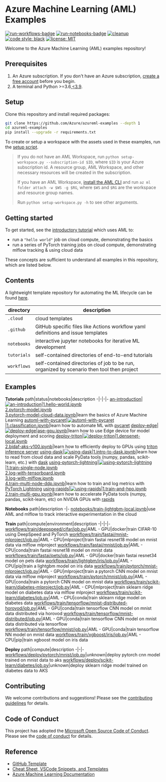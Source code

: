 # Azure Machine Learning (AML) Examples

[![run-workflows-badge](https://github.com/Azure/azureml-examples/workflows/run-workflows/badge.svg)](https://github.com/Azure/azureml-examples/actions?query=workflow%3Arun-workflows)
[![run-notebooks-badge](https://github.com/Azure/azureml-examples/workflows/run-notebooks/badge.svg)](https://github.com/Azure/azureml-examples/actions?query=workflow%3Arun-notebooks)
[![cleanup](https://github.com/Azure/azureml-examples/workflows/cleanup/badge.svg)](https://github.com/Azure/azureml-examples/actions?query=workflow%3Acleanup)
[![code style: black](https://img.shields.io/badge/code%20style-black-000000.svg)](https://github.com/psf/black)
[![license: MIT](https://img.shields.io/badge/License-MIT-purple.svg)](LICENSE)

Welcome to the Azure Machine Learning (AML) examples repository!

## Prerequisites

1. An Azure subscription. If you don't have an Azure subscription, [create a free account](https://aka.ms/AMLFree) before you begin.
2. A terminal and Python >=3.6,[\<3.9](https://pypi.org/project/azureml-core).

## Setup

Clone this repository and install required packages:

```sh
git clone https://github.com/Azure/azureml-examples --depth 1
cd azureml-examples
pip install --upgrade -r requirements.txt
```

To create or setup a workspace with the assets used in these examples, run the [setup script](setup-workspace.py).

> If you do not have an AML Workspace, run `python setup-workspace.py --subscription-id $ID`, where `$ID` is your Azure subscription id. A resource group, AML Workspace, and other necessary resources will be created in the subscription.
>
> If you have an AML Workspace, [install the AML CLI](https://docs.microsoft.com/azure/machine-learning/reference-azure-machine-learning-cli) and run `az ml folder attach -w $WS -g $RG`, where `$WS` and `$RG` are the workspace and resource group names.
>
> Run `python setup-workspace.py -h` to see other arguments.

## Getting started

To get started, see the [introductory tutorial](tutorials/an-introduction) which uses AML to:

- run a `"hello world"` job on cloud compute, demonstrating the basics
- run a series of PyTorch training jobs on cloud compute, demonstrating mlflow tracking & using cloud data

These concepts are sufficient to understand all examples in this repository, which are listed below.

## Contents

A lightweight template repository for automating the ML lifecycle can be found [here](https://github.com/Azure/azureml-template).

|directory|description|
|-|-|
|`.cloud`|cloud templates|
|`.github`|GitHub specific files like Actions workflow yaml definitions and issue templates|
|`notebooks`|interactive jupyter notebooks for iterative ML development|
|`tutorials`|self-contained directories of end-to-end tutorials|
|`workflows`|self-contained directories of job to be run, organized by scenario then tool then project|

## Examples

**Tutorials**
path|status|notebooks|description
-|-|-|-
[an-introduction](tutorials/an-introduction)|[![an-introduction](https://github.com/Azure/azureml-examples/workflows/run-tutorial-ai/badge.svg)](https://github.com/Azure/azureml-examples/actions?query=workflow%3Arun-tutorial-ai)|[1.hello-world.ipynb](tutorials/an-introduction/1.hello-world.ipynb)<br>[2.pytorch-model.ipynb](tutorials/an-introduction/2.pytorch-model.ipynb)<br>[3.pytorch-model-cloud-data.ipynb](tutorials/an-introduction/3.pytorch-model-cloud-data.ipynb)|learn the basics of Azure Machine Learning
[automl-with-pycaret](tutorials/automl-with-pycaret)|[![automl-with-pycaret](https://github.com/Azure/azureml-examples/workflows/run-tutorial-awp/badge.svg)](https://github.com/Azure/azureml-examples/actions?query=workflow%3Arun-tutorial-awp)|[1.classification.ipynb](tutorials/automl-with-pycaret/1.classification.ipynb)|learn how to automate ML with [pycaret](https://github.com/pycaret/pycaret)
[deploy-edge](tutorials/deploy-edge)|[![deploy-edge](https://github.com/Azure/azureml-examples/workflows/run-tutorial-de/badge.svg)](https://github.com/Azure/azureml-examples/actions?query=workflow%3Arun-tutorial-de)|[ase-gpu.ipynb](tutorials/deploy-edge/ase-gpu.ipynb)|learn how to use Edge device for model deployment and scoring
[deploy-triton](tutorials/deploy-triton)|[![deploy-triton](https://github.com/Azure/azureml-examples/workflows/run-tutorial-dt/badge.svg)](https://github.com/Azure/azureml-examples/actions?query=workflow%3Arun-tutorial-dt)|[1.densenet-local.ipynb](tutorials/deploy-triton/1.densenet-local.ipynb)<br>[2.bidaf-aks-v100.ipynb](tutorials/deploy-triton/2.bidaf-aks-v100.ipynb)|learn how to efficiently deploy to GPUs using [triton inference server](https://github.com/triton-inference-server/server)
[using-dask](tutorials/using-dask)|[![using-dask](https://github.com/Azure/azureml-examples/workflows/run-tutorial-ud/badge.svg)](https://github.com/Azure/azureml-examples/actions?query=workflow%3Arun-tutorial-ud)|[1.intro-to-dask.ipynb](tutorials/using-dask/1.intro-to-dask.ipynb)|learn how to read from cloud data and scale PyData tools (numpy, pandas, scikit-learn, etc.) with [dask](https://github.com/dask/dask)
[using-pytorch-lightning](tutorials/using-pytorch-lightning)|[![using-pytorch-lightning](https://github.com/Azure/azureml-examples/workflows/run-tutorial-upl/badge.svg)](https://github.com/Azure/azureml-examples/actions?query=workflow%3Arun-tutorial-upl)|[1.train-single-node.ipynb](tutorials/using-pytorch-lightning/1.train-single-node.ipynb)<br>[2.log-with-tensorboard.ipynb](tutorials/using-pytorch-lightning/2.log-with-tensorboard.ipynb)<br>[3.log-with-mlflow.ipynb](tutorials/using-pytorch-lightning/3.log-with-mlflow.ipynb)<br>[4.train-multi-node-ddp.ipynb](tutorials/using-pytorch-lightning/4.train-multi-node-ddp.ipynb)|learn how to train and log metrics with [PyTorch Lightning](https://github.com/PyTorchLightning/pytorch-lightning)
[using-rapids](tutorials/using-rapids)|[![using-rapids](https://github.com/Azure/azureml-examples/workflows/run-tutorial-ur/badge.svg)](https://github.com/Azure/azureml-examples/actions?query=workflow%3Arun-tutorial-ur)|[1.train-and-hpo.ipynb](tutorials/using-rapids/1.train-and-hpo.ipynb)<br>[2.train-multi-gpu.ipynb](tutorials/using-rapids/2.train-multi-gpu.ipynb)|learn how to accelerate PyData tools (numpy, pandas, scikit-learn, etc) on NVIDIA GPUs with [rapids](https://github.com/rapidsai)

**Notebooks**
path|description
-|-
[notebooks/train-lightgbm-local.ipynb](notebooks/train-lightgbm-local.ipynb)|use AML and mlflow to track interactive experimentation in the cloud

**Train**
path|compute|environment|description
-|-|-|-
[workflows/train/deepspeed/cifar/job.py](workflows/train/deepspeed/cifar/job.py)|AML - GPU|docker|train CIFAR-10 using DeepSpeed and PyTorch
[workflows/train/fastai/mnist-mlproject/job.py](workflows/train/fastai/mnist-mlproject/job.py)|AML - CPU|mlproject|train fastai resnet18 model on mnist data via mlflow mlproject
[workflows/train/fastai/mnist/job.py](workflows/train/fastai/mnist/job.py)|AML - CPU|conda|train fastai resnet18 model on mnist data
[workflows/train/fastai/pets/job.py](workflows/train/fastai/pets/job.py)|AML - GPU|docker|train fastai resnet34 model on pets data
[workflows/train/lightgbm/iris/job.py](workflows/train/lightgbm/iris/job.py)|AML - CPU|pip|train a lightgbm model on iris data
[workflows/train/pytorch/mnist-mlproject/job.py](workflows/train/pytorch/mnist-mlproject/job.py)|AML - GPU|mlproject|train a pytorch CNN model on mnist data via mlflow mlproject
[workflows/train/pytorch/mnist/job.py](workflows/train/pytorch/mnist/job.py)|AML - GPU|conda|train a pytorch CNN model on mnist data
[workflows/train/scikit-learn/diabetes-mlproject/job.py](workflows/train/scikit-learn/diabetes-mlproject/job.py)|AML - CPU|mlproject|train sklearn ridge model on diabetes data via mlflow mlproject
[workflows/train/scikit-learn/diabetes/job.py](workflows/train/scikit-learn/diabetes/job.py)|AML - CPU|conda|train sklearn ridge model on diabetes data
[workflows/train/tensorflow/mnist-distributed-horovod/job.py](workflows/train/tensorflow/mnist-distributed-horovod/job.py)|AML - GPU|conda|train tensorflow CNN model on mnist data distributed via horovod
[workflows/train/tensorflow/mnist-distributed/job.py](workflows/train/tensorflow/mnist-distributed/job.py)|AML - GPU|conda|train tensorflow CNN model on mnist data distributed via tensorflow
[workflows/train/tensorflow/mnist/job.py](workflows/train/tensorflow/mnist/job.py)|AML - GPU|conda|train tensorflow NN model on mnist data
[workflows/train/xgboost/iris/job.py](workflows/train/xgboost/iris/job.py)|AML - CPU|pip|train xgboost model on iris data

**Deploy**
path|compute|description
-|-|-
[workflows/deploy/pytorch/mnist/job.py](workflows/deploy/pytorch/mnist/job.py)|unknown|deploy pytorch cnn model trained on mnist data to aks
[workflows/deploy/scikit-learn/diabetes/job.py](workflows/deploy/scikit-learn/diabetes/job.py)|unknown|deploy sklearn ridge model trained on diabetes data to AKS

## Contributing

We welcome contributions and suggestions! Please see the [contributing guidelines](CONTRIBUTING.md) for details.

## Code of Conduct

This project has adopted the [Microsoft Open Source Code of Conduct](https://opensource.microsoft.com/codeofconduct/). Please see the [code of conduct](CODE_OF_CONDUCT.md) for details.

## Reference

- [GitHub Template](https://github.com/Azure/azureml-template)
- [Cheat Sheet, VSCode Snippets, and Templates](https://azure.github.io/azureml-web)
- [Azure Machine Learning Documentation](https://docs.microsoft.com/azure/machine-learning)
